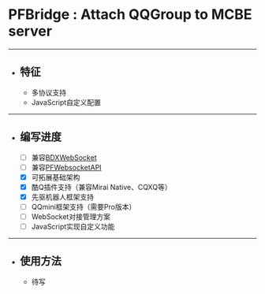 # PFBridge : Attach QQGroup to MCBE server
---
- ## 特征
   - 多协议支持
   - JavaScript自定义配置
---
- ## 编写进度
    - [ ] 兼容[BDXWebSocket](https://www.minebbs.com/threads/3537/)
    - [ ] 兼容[PFWebsocketAPI](https://www.minebbs.com/resources/1632/)
    - [x] 可拓展基础架构
    - [x] 酷Q插件支持（兼容Mirai Native、CQXQ等）
    - [x] 先驱机器人框架支持
    - [ ] QQmini框架支持（需要Pro版本）
    - [ ] WebSocket对接管理方案
    - [ ] JavaScript实现自定义功能
---
- ## 使用方法
   - 待写